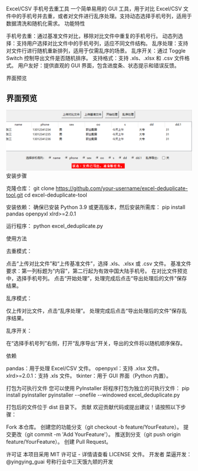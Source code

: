 Excel/CSV 手机号去重工具
一个简单易用的 GUI 工具，用于对比 Excel/CSV 文件中的手机号并去重，或者对文件进行乱序处理。支持动态选择手机号列，适用于数据清洗和随机化需求。
功能特性

手机号去重：通过基准文件对比，移除对比文件中重复的手机号行。
动态列选择：支持用户选择对比文件中的手机号列，适应不同文件结构。
乱序处理：支持对文件行进行随机重新排列，适用于仅需乱序的场景。
乱序开关：通过 Toggle Switch 控制导出文件是否随机排序。
支持格式：支持 .xls、.xlsx 和 .csv 文件格式。
用户友好：提供直观的 GUI 界面，包含进度条、状态提示和错误反馈。

界面预览
## 界面预览

![程序界面截图](7.png)
安装步骤

克隆仓库：
git clone https://github.com/your-username/excel-deduplicate-tool.git
cd excel-deduplicate-tool


安装依赖： 确保已安装 Python 3.9 或更高版本，然后安装所需库：
pip install pandas openpyxl xlrd>=2.0.1


运行程序：
python excel_deduplicate.py



使用方法

去重模式：

点击“上传对比文件”和“上传基准文件”，选择 .xls、.xlsx 或 .csv 文件。
基准文件要求：第一列标题为“内容”，第二行起为有效中国大陆手机号。
在对比文件预览中，选择手机号列。
点击“开始处理”，处理完成后点击“导出处理后的文件”保存结果。


乱序模式：

仅上传对比文件，点击“乱序处理”。
处理完成后点击“导出处理后的文件”保存乱序结果。


乱序开关：

在“选择手机号列”右侧，打开“乱序导出”开关，导出的文件将以随机顺序保存。



依赖

pandas：用于处理 Excel/CSV 文件。
openpyxl：支持 .xlsx 文件。
xlrd>=2.0.1：支持 .xls 文件。
tkinter：用于 GUI 界面（Python 内置）。

打包为可执行文件
您可以使用 PyInstaller 将程序打包为独立的可执行文件：
pip install pyinstaller
pyinstaller --onefile --windowed excel_deduplicate.py

打包后的文件位于 dist 目录下。
贡献
欢迎贡献代码或提出建议！请按照以下步骤：

Fork 本仓库。
创建您的功能分支（git checkout -b feature/YourFeature）。
提交更改（git commit -m 'Add YourFeature'）。
推送到分支（git push origin feature/YourFeature）。
创建 Pull Request。

许可证
本项目采用 MIT 许可证 - 详情请查看 LICENSE 文件。
开发者
菜逼开发：@yingying_guai 号称行业中三天饿九顿的开发
